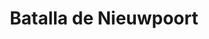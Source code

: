 ﻿---
title: "Batalla de Nieuwpoort"
permalink: periodes_400.html
layout: periode
dataInici: 1600-07-02
sidebar: periodes
pares:
  - 399:
    title: "Guerra de Flandes"
    dataInici: "(1568)"
    dataFi: "(1648)"

fills:
jocsPrincipals:
  - title: "Nieuport 1600"
    bggId: 125400
    dataInici: 
    dataFi: 

jocsEscenaris:
jocsEpoca:
  - title: "Donde No se Ponía el Sol"
    bggId: 20573
    escenari: "Nieuport"

  - title: "Musket & Pike"
    bggId: 11514
    escenari: "Nieuport"
    dataInici: 
    dataFi: 

jocsEpocaEscenaris:
---
